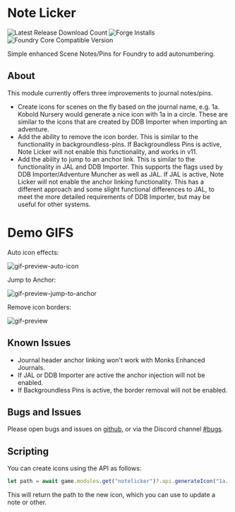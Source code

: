 # Note Licker

![Latest Release Download Count](https://img.shields.io/badge/dynamic/json?label=Downloads%20(Latest)&query=assets%5B1%5D.download_count&url=https%3A%2F%2Fapi.github.com%2Frepos%2FMrPrimate%NoteLicker%2Freleases%2Flatest)
![Forge Installs](https://img.shields.io/badge/dynamic/json?label=Forge%20Installs&query=package.installs&suffix=%25&url=https%3A%2F%2Fforge-vtt.com%2Fapi%2Fbazaar%2Fpackage%notelicker&colorB=4aa94a)
![Foundry Core Compatible Version](https://img.shields.io/badge/dynamic/json.svg?url=https%3A%2F%2Fraw.githubusercontent.com%2FMrPrimate%NoteLicker%2Fmain%2Fmodule-template.json&label=Foundry%20Version&query=$.compatibleCoreVersion&colorB=orange)

Simple enhanced Scene Notes/Pins for Foundry to add autonumbering.

## About

This module currently offers three improvements to journal notes/pins.

- Create icons for scenes on the fly based on the journal name, e.g. 1a. Kobold Nursery would generate a nice icon with 1a in a circle. These are similar to the icons that are created by DDB Importer when importing an adventure.
- Add the ability to remove the icon border. This is similar to the functionality in backgroundless-pins. If Backgroundless Pins is active, Note Licker will not enable this functionality, and works in v11.
- Add the ability to jump to an anchor link. This is similar to the functionality in JAL and DDB Importer. This supports the flags used by DDB Importer/Adventure Muncher as well as JAL. If JAL is active, Note Licker will not enable the anchor linking functionality. This has a different approach and some slight functional differences to JAL, to meet the more detailed requirements of DDB Importer, but may be useful for other systems.

# Demo GIFS

Auto icon effects:

![gif-preview-auto-icon](./docs/auto-icon.gif)

Jump to Anchor:

![gif-preview-jump-to-anchor](./docs/jump-to-anchor.gif)

Remove icon borders:

![gif-preview](./docs/show-icon-border.gif)

## Known Issues

- Journal header anchor linking won't work with Monks Enhanced Journals.
- If JAL or DDB Importer are active the anchor injection will not be enabled.
- If Backgroundless Pins is active, the border removal will not be enabled.

## Bugs and Issues

Please open bugs and issues on [github](https://github.com/MrPrimate/NoteLicker/issues/new/choose), or via the Discord channel [#bugs](https://discord.gg/aUQBCa9bv8).


## Scripting

You can create icons using the API as follows:

```javascript
let path = await game.modules.get("notelicker")?.api.generateIcon("1a. Terror of fun");
```

This will return the path to the new icon, which you can use to update a note or other.
